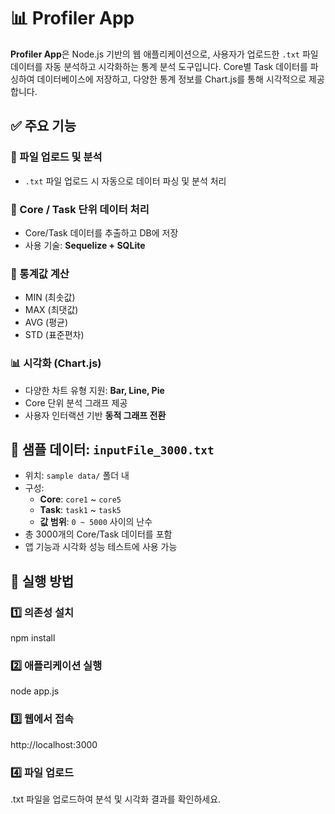 # 📊 Profiler App

**Profiler App**은 Node.js 기반의 웹 애플리케이션으로, 사용자가 업로드한 `.txt` 파일 데이터를 자동 분석하고 시각화하는 통계 분석 도구입니다. Core별 Task 데이터를 파싱하여 데이터베이스에 저장하고, 다양한 통계 정보를 Chart.js를 통해 시각적으로 제공합니다.


## ✅ 주요 기능

### 📁 파일 업로드 및 분석
- `.txt` 파일 업로드 시 자동으로 데이터 파싱 및 분석 처리

### 🧩 Core / Task 단위 데이터 처리
- Core/Task 데이터를 추출하고 DB에 저장
- 사용 기술: **Sequelize + SQLite**

### 📐 통계값 계산
- MIN (최솟값)
- MAX (최댓값)
- AVG (평균)
- STD (표준편차)

### 📊 시각화 (Chart.js)
- 다양한 차트 유형 지원: **Bar, Line, Pie**
- Core 단위 분석 그래프 제공
- 사용자 인터랙션 기반 **동적 그래프 전환**

## 🧪 샘플 데이터: `inputFile_3000.txt`

- 위치: `sample data/` 폴더 내  
- 구성:
  - **Core**: `core1` ~ `core5`
  - **Task**: `task1` ~ `task5`
  - **값 범위**: `0 ~ 5000` 사이의 난수
- 총 3000개의 Core/Task 데이터를 포함  
- 앱 기능과 시각화 성능 테스트에 사용 가능

## 🚀 실행 방법

### 1️⃣ 의존성 설치
npm install

### 2️⃣ 애플리케이션 실행
node app.js

### 3️⃣ 웹에서 접속
http://localhost:3000

### 4️⃣ 파일 업로드
.txt 파일을 업로드하여 분석 및 시각화 결과를 확인하세요.
